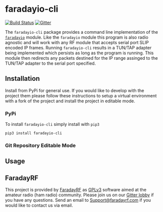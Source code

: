 # faradayio-cli
[![Build Status](https://travis-ci.org/FaradayRF/faradayio-cli.svg?branch=master)](https://travis-ci.org/FaradayRF/faradayio-cli) [![Gitter](https://img.shields.io/gitter/room/nwjs/nw.js.svg)](https://gitter.im/FaradayRF/Lobby)

The `faradayio-cli` package provides a command line implementation of the [`faradayio`](https://github.com/FaradayRF/faradayio) module. Like the `faradayio` module this program is also radio agnostic and will work with any RF module that accepts serial port SLIP encoded IP frames. Running `faradayio-cli` results in a TUN/TAP adapter being implemented which persists as long as the program is running. This module then redirects any packets destined for the IP range assinged to the TUN/TAP adapter to the serial port specified.

## Installation
Install from PyPi for general use. If you would like to develop with the project them please follow these instructions to setup a virtual environment with a fork of the project and install the project in editable mode.

### PyPi
To install `faradayio-cli` simply install with `pip3`
```
pip3 install faradayio-cli
```
### Git Repository Editable Mode

## Usage

## FaradayRF
This project is provided by [FaradayRF](https://www.faradayrf.com) as [GPLv3](https://github.com/FaradayRF/faradayio/blob/master/LICENSE) software aimed at the amateur radio (ham radio) community. Please join us on our [Gitter lobby](https://gitter.im/FaradayRF/Lobby) if you have any questions. Send an email to [Support@faradayrf.com](Support@faradayrf.com) if you would like to contact us via email.
